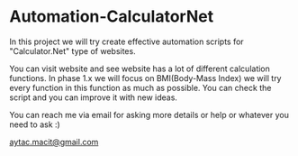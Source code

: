 # Automation-CalculatorNet

In this project we will try create effective automation scripts for "Calculator.Net" type of websites.

You can visit website and see website has a lot of different calculation functions. In phase 1.x we will focus on BMI(Body-Mass Index) we will try every function in this function as much as possible. You can check the script and you can improve it with new ideas.

You can reach me via email for asking more details or help or whatever you need to ask :)

aytac.macit@gmail.com
